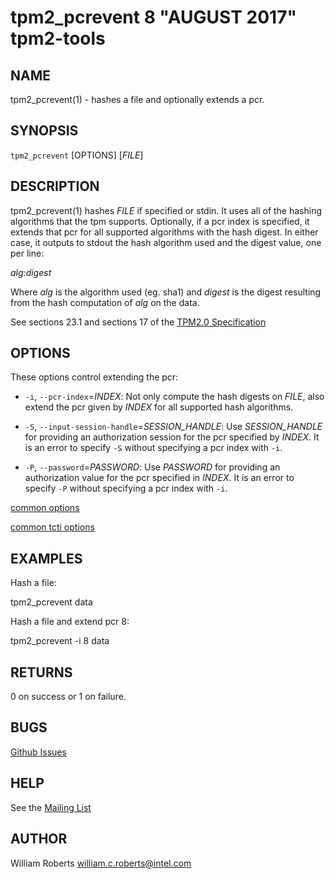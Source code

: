 tpm2_pcrevent 8 "AUGUST 2017" tpm2-tools
==================================================

NAME
----

tpm2_pcrevent(1) - hashes a file and optionally extends a pcr.

SYNOPSIS
--------

`tpm2_pcrevent` [OPTIONS] [_FILE_]

DESCRIPTION
-----------

tpm2_pcrevent(1) hashes _FILE_ if specified or stdin. It uses all of the
hashing algorithms that the tpm supports. Optionally, if a pcr index is
specified, it extends that pcr for all supported algorithms with the hash
digest. In either case, it outputs to stdout the hash algorithm used and the
digest value, one per line:

_alg_:_digest_

Where _alg_ is the algorithm used (eg. sha1) and _digest_ is the digest
resulting from the hash computation of _alg_ on the data.

See sections 23.1 and sections 17 of the [TPM2.0 Specification](https://trustedcomputinggroup.org/wp-content/uploads/TPM-Rev-2.0-Part-3-Commands-01.38.pdf)

OPTIONS
-------

These options control extending the pcr:

  * `-i`, `--pcr-index`=_INDEX_:
    Not only compute the hash digests on _FILE_, also extend the pcr given by
    _INDEX_ for all supported hash algorithms.

  * `-S`, `--input-session-handle`=_SESSION_HANDLE_:
    Use _SESSION_HANDLE_ for providing an authorization session for the pcr
    specified by _INDEX_.
    It is an error to specify `-S` without specifying a pcr index with `-i`.

  * `-P`, `--password`=_PASSWORD_:
    Use _PASSWORD_ for providing an authorization value for the pcr specified
    in _INDEX_.
    It is an error to specify `-P` without specifying a pcr index with `-i`.

[common options](common/options.md)

[common tcti options](common/tcti.md)

EXAMPLES
--------

Hash a file:

tpm2_pcrevent data

Hash a file and extend pcr 8:

tpm2_pcrevent -i 8 data

RETURNS
-------
0 on success or 1 on failure.

BUGS
----
[Github Issues](https://github.com/01org/tpm2-tools/issues)

HELP
----
See the [Mailing List](https://lists.01.org/mailman/listinfo/tpm2)

## AUTHOR
William Roberts <william.c.roberts@intel.com>